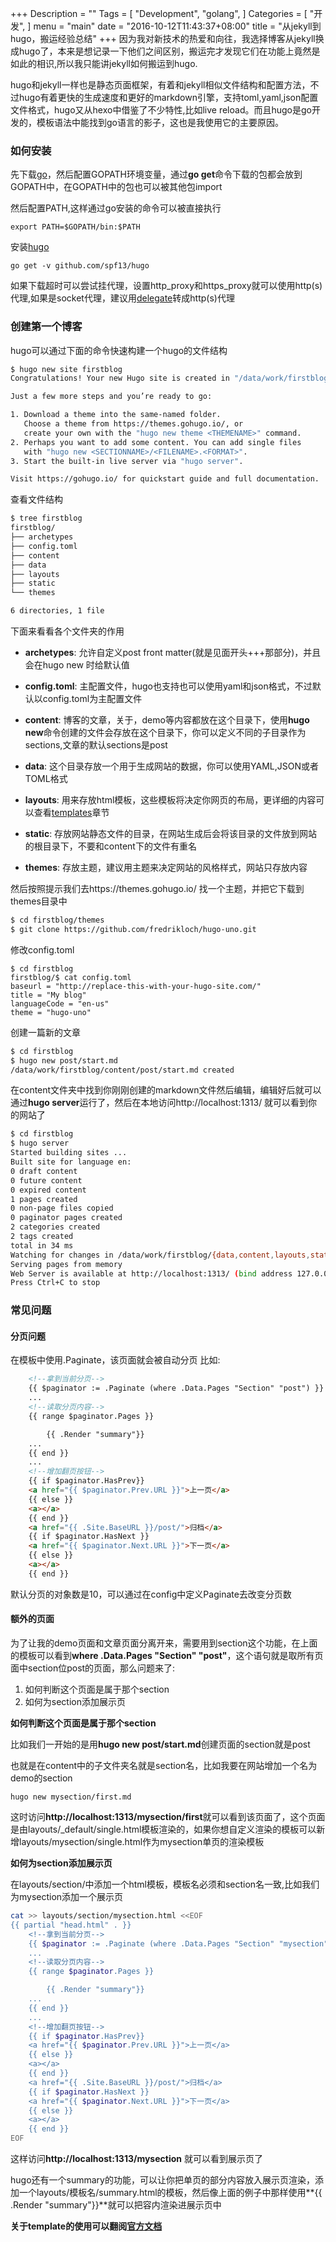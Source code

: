 +++
Description = ""
Tags = [
  "Development",
  "golang",
]
Categories = [
  "开发",
]
menu = "main"
date = "2016-10-12T11:43:37+08:00"
title = "从jekyll到hugo，搬运经验总结"
+++
因为我对新技术的热爱和向往，我选择博客从jekyll换成hugo了，本来是想记录一下他们之间区别，搬运完才发现它们在功能上竟然是如此的相识,所以我只能讲jekyll如何搬运到hugo.


hugo和jekyll一样也是静态页面框架，有着和jekyll相似文件结构和配置方法，不过hugo有着更快的生成速度和更好的markdown引擎，支持toml,yaml,json配置文件格式，hugo又从hexo中借鉴了不少特性,比如live reload。而且hugo是go开发的，模板语法中能找到go语言的影子，这也是我使用它的主要原因。

<!--more-->
### 如何安装
先下载[go](https://golang.org/dl/)，然后配置GOPATH环境变量，通过**go get**命令下载的包都会放到GOPATH中，在GOPATH中的包也可以被其他包import


然后配置PATH,这样通过go安装的命令可以被直接执行

    export PATH=$GOPATH/bin:$PATH

安装[hugo](https://github.com/spf13/hugo)

    go get -v github.com/spf13/hugo

如果下载超时可以尝试挂代理，设置http_proxy和https_proxy就可以使用http(s)代理,如果是socket代理，建议用[delegate](http://www.delegate.org/delegate/)转成http(s)代理

### 创建第一个博客
hugo可以通过下面的命令快速构建一个hugo的文件结构

```bash
$ hugo new site firstblog
Congratulations! Your new Hugo site is created in "/data/work/firstblog".

Just a few more steps and you’re ready to go:

1. Download a theme into the same-named folder.
   Choose a theme from https://themes.gohugo.io/, or
   create your own with the "hugo new theme <THEMENAME>" command.
2. Perhaps you want to add some content. You can add single files
   with "hugo new <SECTIONNAME>/<FILENAME>.<FORMAT>".
3. Start the built-in live server via "hugo server".

Visit https://gohugo.io/ for quickstart guide and full documentation.
```

查看文件结构

```bash
$ tree firstblog
firstblog/
├── archetypes
├── config.toml
├── content
├── data
├── layouts
├── static
└── themes

6 directories, 1 file
```
下面来看看各个文件夹的作用

- **archetypes**: 允许自定义post front matter(就是见面开头+++那部分)，并且会在hugo new 时给默认值

- **config.toml**: 主配置文件，hugo也支持也可以使用yaml和json格式，不过默认以config.toml为主配置文件

- **content**: 博客的文章，关于，demo等内容都放在这个目录下，使用**hugo new**命令创建的文件会存放在这个目录下，你可以定义不同的子目录作为sections,文章的默认sections是post

- **data**: 这个目录存放一个用于生成网站的数据，你可以使用YAML,JSON或者TOML格式

- **layouts**: 用来存放html模板，这些模板将决定你网页的布局，更详细的内容可以查看[templates](https://gohugo.io/templates/overview/)章节

- **static**: 存放网站静态文件的目录，在网站生成后会将该目录的文件放到网站的根目录下，不要和content下的文件有重名

- **themes**: 存放主题，建议用主题来决定网站的风格样式，网站只存放内容

然后按照提示我们去https://themes.gohugo.io/ 找一个主题，并把它下载到
themes目录中

```bash
$ cd firstblog/themes
$ git clone https://github.com/fredrikloch/hugo-uno.git
```

修改config.toml

```config
$ cd firstblog
firstblog/$ cat config.toml
baseurl = "http://replace-this-with-your-hugo-site.com/"
title = "My blog"
languageCode = "en-us"
theme = "hugo-uno"
```

创建一篇新的文章

```bash
$ cd firstblog
$ hugo new post/start.md
/data/work/firstblog/content/post/start.md created
```

在content文件夹中找到你刚刚创建的markdown文件然后编辑，编辑好后就可以通过**hugo server**运行了，然后在本地访问http://localhost:1313/ 就可以看到你的网站了

```bash
$ cd firstblog
$ hugo server
Started building sites ...
Built site for language en:
0 draft content
0 future content
0 expired content
1 pages created
0 non-page files copied
0 paginator pages created
2 categories created
2 tags created
total in 34 ms
Watching for changes in /data/work/firstblog/{data,content,layouts,static,themes}
Serving pages from memory
Web Server is available at http://localhost:1313/ (bind address 127.0.0.1)
Press Ctrl+C to stop
```

### 常见问题

#### **分页问题**

在模板中使用.Paginate，该页面就会被自动分页
比如:
```html
    <!--拿到当前分页-->
    {{ $paginator := .Paginate (where .Data.Pages "Section" "post") }}
    ...
    <!--读取分页内容-->
    {{ range $paginator.Pages }}

        {{ .Render "summary"}}
    ...
    {{ end }}
    ...
    <!--增加翻页按钮-->
    {{ if $paginator.HasPrev}}
    <a href="{{ $paginator.Prev.URL }}">上一页</a>
    {{ else }}
    <a></a>
    {{ end }}
    <a href="{{ .Site.BaseURL }}/post/">归档</a>
    {{ if $paginator.HasNext }}
    <a href="{{ $paginator.Next.URL }}">下一页</a>
    {{ else }}
    <a></a>
    {{ end }}
```
默认分页的对象数是10，可以通过在config中定义Paginate去改变分页数

#### **额外的页面**

为了让我的demo页面和文章页面分离开来，需要用到section这个功能，在上面的模板可以看到**where .Data.Pages "Section" "post"**，这个语句就是取所有页面中section位post的页面，那么问题来了:

1. 如何判断这个页面是属于那个section
2. 如何为section添加展示页


**如何判断这个页面是属于那个section**

比如我们一开始的是用**hugo new post/start.md**创建页面的section就是post


也就是在content中的子文件夹名就是section名，比如我要在网站增加一个名为demo的section


    hugo new mysection/first.md

这时访问**http://localhost:1313/mysection/first**就可以看到该页面了，这个页面是由layouts/_default/single.html模板渲染的，如果你想自定义渲染的模板可以新增layouts/mysection/single.html作为mysection单页的渲染模板


**如何为section添加展示页**

在layouts/section/中添加一个html模板，模板名必须和section名一致,比如我们为mysection添加一个展示页

```bash
cat >> layouts/section/mysection.html <<EOF
{{ partial "head.html" . }}
    <!--拿到当前分页-->
    {{ $paginator := .Paginate (where .Data.Pages "Section" "mysection") }}
    ...
    <!--读取分页内容-->
    {{ range $paginator.Pages }}

        {{ .Render "summary"}}
    ...
    {{ end }}
    ...
    <!--增加翻页按钮-->
    {{ if $paginator.HasPrev}}
    <a href="{{ $paginator.Prev.URL }}">上一页</a>
    {{ else }}
    <a></a>
    {{ end }}
    <a href="{{ .Site.BaseURL }}/post/">归档</a>
    {{ if $paginator.HasNext }}
    <a href="{{ $paginator.Next.URL }}">下一页</a>
    {{ else }}
    <a></a>
    {{ end }}
EOF
```

这样访问**http://localhost:1313/mysection**  就可以看到展示页了


hugo还有一个summary的功能，可以让你把单页的部分内容放入展示页渲染，添加一个layouts/模板名/summary.html的模板，然后像上面的例子中那样使用**{{ .Render "summary"}}**就可以把容内渲染进展示页中

**关于template的使用可以翻阅[官方文档](https://gohugo.io/templates/overview/)**


